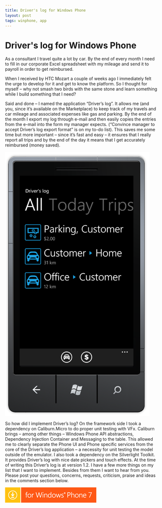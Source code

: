 ```yaml
---
title: Driver's log for Windows Phone
layout: post
tags: winphone, app
---
```

# Driver's log for Windows Phone

As a consultant I travel quite a lot by car. By the end of every month I need to fill in our corporate Excel spreadsheet with my mileage and send it to payroll in order to get reimbursed.

When I received by HTC Mozart a couple of weeks ago I immediately felt the urge to develop for it and get to know the platform. So I thought for myself – why not smash two birds with the same stone and learn something while I build something that I need?

Said and done – I named the application “Driver’s log”. It allows me (and you, since it’s available on the Marketplace) to keep track of my travels and car mileage and associated expenses like gas and parking. By the end of the month I export my log through e-mail and then easily copies the entries from the e-mail into the form my manager expects. (“Convince manager to accept Driver’s log export format” is on my to-do list). This saves me some time but more important – since it’s fast and easy – it ensures that I really report all trips and by the end of the day it means that I get accurately reimbursed (money saved).

![Driver's Log App](/assets/2011-03-11-driverslog-for-windows-phone/driverslog1.png)

So how did I implement Driver’s log?
On the framework side I took a dependency on Caliburn.Micro to do proper unit testing with VFx. Caliburn brings – among other things – Windows Phone API abstractions, Dependency Injection Container and Messaging to the table. This allowed me to clearly separate the Phone UI and Phone specific services from the core of the Driver’s log application – a necessity for unit testing the model outside of the emulator.
I also took a dependency on the Silverlight Toolkit. It provides Driver’s log with nice date pickers and touch effects.
At the time of writing this Driver’s log is at version 1.2. I have a few more things on my list that I want to implement. Besides from them I want to hear from you. Please post your questions, concerns, requests, criticism, praise and ideas in the comments section below.

[![Download in the Store](/assets/2011-03-11-driverslog-for-windows-phone/wp7_English_300x50_red.png)](http://www.windowsphone.com/en-us/store/app/driver-log/804f52f1-9334-e011-854c-00237de2db9e)